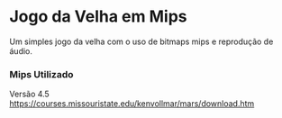 # Jogo da Velha em Mips
Um simples jogo da velha com o uso de bitmaps mips e reprodução de áudio.

### Mips Utilizado
Versão 4.5
https://courses.missouristate.edu/kenvollmar/mars/download.htm
